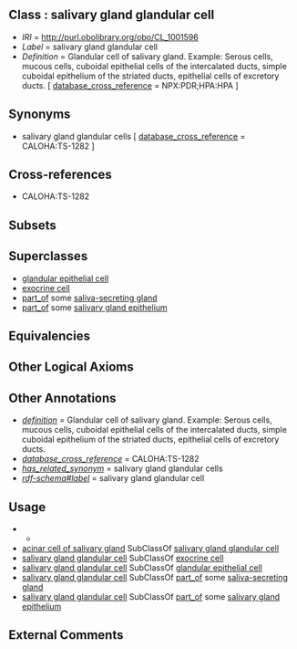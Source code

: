 
## Class : salivary gland glandular cell

 * *IRI* = http://purl.obolibrary.org/obo/CL_1001596
 * *Label* = salivary gland glandular cell
 * *Definition* = Glandular cell of salivary gland. Example: Serous cells, mucous cells, cuboidal epithelial cells of the intercalated ducts, simple cuboidal epithelium of the striated ducts, epithelial cells of excretory ducts. [ [database_cross_reference](../../ef/oboInOwl#hasDbXref.md) = NPX:PDR;HPA:HPA ]

## Synonyms

 * salivary gland glandular cells [ [database_cross_reference](../../ef/oboInOwl#hasDbXref.md) = CALOHA:TS-1282 ]

## Cross-references

 * CALOHA:TS-1282

## Subsets


## Superclasses

 * [glandular epithelial cell](../../CL/50/CL_0000150.md)
 * [exocrine cell](../../CL/52/CL_0000152.md)
 * [part_of](../../BFO/50/BFO_0000050.md) some [saliva-secreting gland](../../UBERON/44/UBERON_0001044.md)
 * [part_of](../../BFO/50/BFO_0000050.md) some [salivary gland epithelium](../../UBERON/09/UBERON_0004809.md)

## Equivalencies


## Other Logical Axioms


## Other Annotations

 * *[definition](../../IAO/15/IAO_0000115.md)* = Glandular cell of salivary gland. Example: Serous cells, mucous cells, cuboidal epithelial cells of the intercalated ducts, simple cuboidal epithelium of the striated ducts, epithelial cells of excretory ducts.
 * *[database_cross_reference](../../ef/oboInOwl#hasDbXref.md)* = CALOHA:TS-1282
 * *[has_related_synonym](../../ym/oboInOwl#hasRelatedSynonym.md)* = salivary gland glandular cells
 * *[rdf-schema#label](../../el/rdf-schema#label.md)* = salivary gland glandular cell

## Usage

 * -
 * [acinar cell of salivary gland](../../CL/23/CL_0002623.md) SubClassOf [salivary gland glandular cell](../../CL/96/CL_1001596.md)
 * [salivary gland glandular cell](../../CL/96/CL_1001596.md) SubClassOf [exocrine cell](../../CL/52/CL_0000152.md)
 * [salivary gland glandular cell](../../CL/96/CL_1001596.md) SubClassOf [glandular epithelial cell](../../CL/50/CL_0000150.md)
 * [salivary gland glandular cell](../../CL/96/CL_1001596.md) SubClassOf [part_of](../../BFO/50/BFO_0000050.md) some [saliva-secreting gland](../../UBERON/44/UBERON_0001044.md)
 * [salivary gland glandular cell](../../CL/96/CL_1001596.md) SubClassOf [part_of](../../BFO/50/BFO_0000050.md) some [salivary gland epithelium](../../UBERON/09/UBERON_0004809.md)

## External Comments

